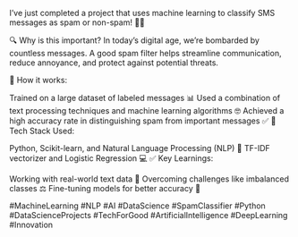 

I’ve just completed a project that uses machine learning to classify SMS messages as spam or non-spam! 📱🤖

🔍 Why is this important?
In today’s digital age, we’re bombarded by countless messages. A good spam filter helps streamline communication, reduce annoyance, and protect against potential threats.

🧠 How it works:

Trained on a large dataset of labeled messages 📊
Used a combination of text processing techniques and machine learning algorithms 🤓
Achieved a high accuracy rate in distinguishing spam from important messages ✅
🔧 Tech Stack Used:

Python, Scikit-learn, and Natural Language Processing (NLP) 🐍
TF-IDF vectorizer and Logistic Regression 💻
✅ Key Learnings:

Working with real-world text data 📝
Overcoming challenges like imbalanced classes ⚖️
Fine-tuning models for better accuracy 🎯


#MachineLearning #NLP #AI #DataScience #SpamClassifier #Python #DataScienceProjects #TechForGood #ArtificialIntelligence #DeepLearning #Innovation


